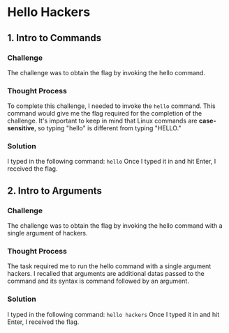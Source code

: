 # Hello Hackers

## 1. Intro to Commands

### Challenge

The challenge was to obtain the flag by invoking the hello command.

### Thought Process

To complete this challenge, I needed to invoke the `hello` command. This command would give me the flag required for the completion of the challenge. It's important to keep in mind that Linux commands are **case-sensitive**, so typing "hello" is different from typing "HELLO."

### Solution

I typed in the following command:
`hello`
Once I typed it in and hit Enter, I received the flag.

## 2. Intro to Arguments

### Challenge

The challenge was to obtain the flag by invoking the hello command with a single argument of hackers.

### Thought Process

The task required me to run the hello command with a single argument hackers. I recalled that arguments are additional datas passed to the command and its syntax is command followed by an argument.

### Solution

I typed in the following command:
`hello hackers`
Once I typed it in and hit Enter, I received the flag.
